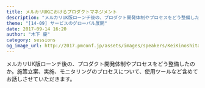 ```yaml
---
title: メルカリUKにおけるプロダクトマネジメント
description: "メルカリUK版ローンチ後の、プロダクト開発体制やプロセスをどう整備したのか。施策立案、実施、モニタリングのプロセスについて、使用ツールなど含めてお話しさせていただきます。"
theme: "[14-09] サービスのグローバル展開"
date: 2017-09-14 16:20
author: "木下 慶"
category: sessions
og_image_url: http://2017.pmconf.jp/assets/images/speakers/KeiKinoshita.png
---
```


メルカリUK版ローンチ後の、プロダクト開発体制やプロセスをどう整備したのか。施策立案、実施、モニタリングのプロセスについて、使用ツールなど含めてお話しさせていただきます。
